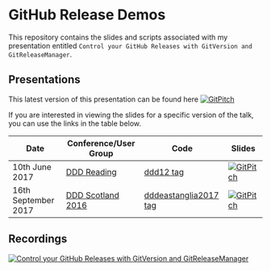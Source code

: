 # GitHub Release Demos

This repository contains the slides and scripts associated with my presentation entitled `Control your GitHub Releases with GitVersion and GitReleaseManager`.

## Presentations

This latest version of this presentation can be found here [![GitPitch](https://gitpitch.com/assets/badge.svg)](https://gitpitch.com/gep13-talks/GitHubReleaseDemos/master)

If you are interested in viewing the slides for a specific version of the talk, you can use the links in the table below.

| Date                     | Conference/User Group                                    | Code                                                                                                      | Slides                                                                                                                      |
|--------------------------|----------------------------------------------------------|-----------------------------------------------------------------------------------------------------------|-----------------------------------------------------------------------------------------------------------------------------|
| 10th June 2017           | [DDD Reading](https://developerdeveloperdeveloper.com/)  | [ddd12 tag](https://github.com/gep13-talks/GitHubReleaseDemos/releases/tag/ddd12)                         | [![GitPitch](https://gitpitch.com/assets/badge.svg)](https://gitpitch.com/gep13-talks/GitHubReleaseDemos/ddd12)             |
| 16th September 2017      | [DDD Scotland 2016](https://ddd.scot/)                   | [dddeastanglia2017 tag](https://github.com/gep13-talks/GitHubReleaseDemos/releases/tag/dddeastanglia2017) | [![GitPitch](https://gitpitch.com/assets/badge.svg)](https://gitpitch.com/gep13-talks/GitHubReleaseDemos/dddeastanglia2017) |

## Recordings

[![Control your GitHub Releases with GitVersion and GitReleaseManager](https://img.youtube.com/vi/SlM02V1tkSc/0.jpg)](https://www.youtube.com/watch?v=SlM02V1tkSc)
